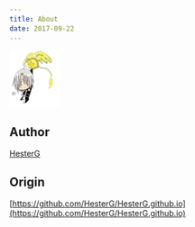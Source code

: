 ```yaml
---
title: About
date: 2017-09-22
---
```


<IMG alt="" src="avatar.gif" width=90 height=100>

## Author
[HesterG](https://github.com/HesterG)

## Origin
[https://github.com/HesterG/HesterG.github.io](https://github.com/HesterG/HesterG.github.io)
